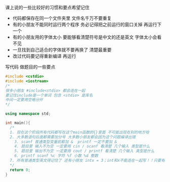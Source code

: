 课上说的一些比较好的习惯和要点希望记住

 - 代码都保存在同一个文件夹里 文件名千万不要重复
 - 有的小朋友不能同时运行两个程序 务必记得把之前运行的窗口关掉 再运行下一个
 - 有的小朋友用的字体太小 要能够看清楚符号是中文的还是英文 字体太小会看不见
 - 一旦找到自己适合的字体就不要再换了 清楚最重要 
 - 改过代码要记得重新编译 再运行

写代码 做题目的一些要点

```cpp
#include <cstdio>
#include <iostream> 
/*
很多小朋友 #include<stdio> 都会连在一起
要记住include是一个单词 包含 <stdio> 是库名
中间一定要用空格分开
*/

using namespace std;

int main(){
  /*
  1. 现在这个阶段所有代码都写在这个main函数的{}里面 不可能出现在别的地方哈
  2. 大多数语句后面都需要加分号 大多数小朋友都会因为这个问题编译出错
	3. scanf 普通类型变量前都加 &  printf 一定不要加 &
	4. 题目里 输入不为空 一定要用 cin / scanf 看清楚 几个输入 类型是什么
	5. 题目里 输出不为空 一定要用 cout / printf 看清楚 几个输入 类型是什么
	6. printf scanf %c 字符 %f 小数 %d 整数
  7. 所有普通类型英文得记住了 还有小朋友 intx = 3；int和x不能连在一起写！！只要有不同的含义的词 中间都要加空格 如果不确定 通常加一个空格一定不会错
  */
  return 0;
}
```

